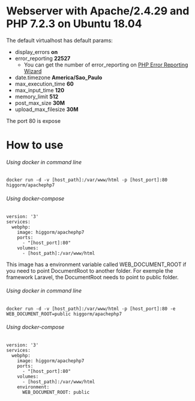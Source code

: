 # Webserver with Apache/2.4.29 and PHP 7.2.3 on Ubuntu 18.04

The default virtualhost has default params:
- display_errors **on**
- error_reporting **22527**
  - You can get the number of error_reporting on [PHP Error Reporting Wizard](http://www.bx.com.au/tools/ultimate-php-error-reporting-wizard)
- date.timezone **America/Sao_Paulo**
- max_execution_time **60**
- max_input_time **120**
- memory_limit **512**
- post_max_size **30M**
- upload_max_filesize **30M**

The port 80 is expose

# How to use
###### Using docker in command line
```
docker run -d -v [host_path]:/var/www/html -p [host_port]:80 higgorm/apachephp7
```

###### Using docker-compose
```
version: '3'
services:
  webphp:
    image: higgorm/apachephp7
    ports:
      - "[host_port]:80"
    volumes:
      - [host_path]:/var/www/html

```

This image has a environment variable called WEB_DOCUMENT_ROOT if you need to point DocumentRoot to another folder. For exemple the framework Laravel, the DocumentRoot needs to point to public folder.

###### Using docker in command line
```
docker run -d -v [host_path]:/var/www/html -p [host_port]:80 -e WEB_DOCUMENT_ROOT=public higgorm/apachephp7
```

###### Using docker-compose
```
version: '3'
services:
  webphp:
    image: higgorm/apachephp7
    ports:
      - "[host_port]:80"
    volumes:
      - [host_path]:/var/www/html
    environment:
      WEB_DOCUMENT_ROOT: public
```
